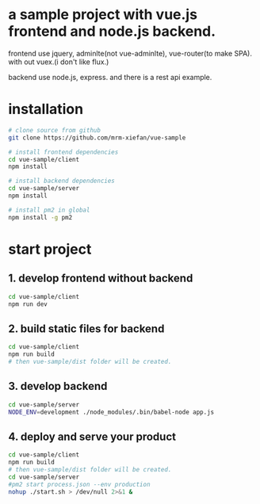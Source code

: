 # a sample project with vue.js frontend and node.js backend.

frontend use jquery, adminlte(not vue-adminlte), vue-router(to make SPA). with out vuex.(i don't like flux.)

backend use node.js, express. and there is a rest api example.

# installation

``` bash
# clone source from github
git clone https://github.com/mrm-xiefan/vue-sample

# install frontend dependencies
cd vue-sample/client
npm install

# install backend dependencies
cd vue-sample/server
npm install

# install pm2 in global
npm install -g pm2
```

# start project

## 1. develop frontend without backend

``` bash
cd vue-sample/client
npm run dev
```

## 2. build static files for backend

``` bash
cd vue-sample/client
npm run build
# then vue-sample/dist folder will be created.
```

## 3. develop backend

``` bash
cd vue-sample/server
NODE_ENV=development ./node_modules/.bin/babel-node app.js
```

## 4. deploy and serve your product

``` bash
cd vue-sample/client
npm run build
# then vue-sample/dist folder will be created.
cd vue-sample/server
#pm2 start process.json --env production
nohup ./start.sh > /dev/null 2>&1 &
```
